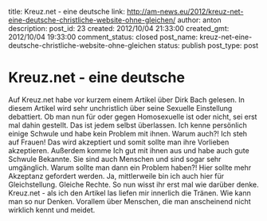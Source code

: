 title: Kreuz.net - eine deutsche 
link: http://am-news.eu/2012/kreuz-net-eine-deutsche-christliche-website-ohne-gleichen/
author: anton
description: 
post_id: 23
created: 2012/10/04 21:33:00
created_gmt: 2012/10/04 19:33:00
comment_status: closed
post_name: kreuz-net-eine-deutsche-christliche-website-ohne-gleichen
status: publish
post_type: post

# Kreuz.net - eine deutsche 

Auf Kreuz.net habe vor kurzem einem Artikel über Dirk Bach gelesen. In diesem Artikel wird sehr unchristlich über seine Sexuelle Einstellung debattiert. Ob man nun für oder gegen Homosexuelle ist oder nicht, sei erst mal dahin gestellt. Das ist jedem selbst überlassen. Ich kenne persönlich einige Schwule und habe kein Problem mit ihnen. Warum auch?! Ich steh auf Frauen! Das wird akzeptiert und somit sollte man ihre Vorlieben akzeptieren. Außerdem komme Ich gut mit ihnen aus und habe auch gute Schwule Bekannte. Sie sind auch Menschen und sind sogar sehr umgänglich. Warum sollte man dann ein Problem haben?! Hier sollte mehr Akzeptanz gefordert werden. Ja, mittlerweile bin ich auch hier für Gleichstellung. Gleiche Rechte. So nun wisst ihr erst mal wie darüber denke. Kreuz.net - als ich den Artikel las liefen mir innerlich die Tränen. Wie kann man so nur Denken. Vorallem über Menschen, die man anscheinend nicht wirklich kennt und meidet.